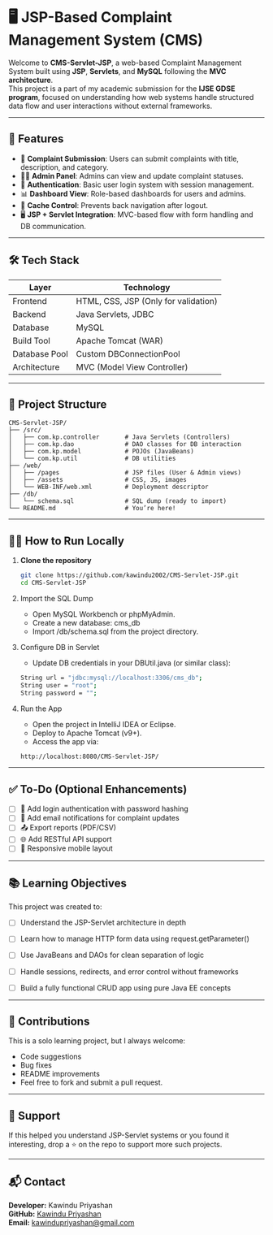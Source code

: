 # 🖥️ JSP-Based Complaint Management System (CMS)

Welcome to **CMS-Servlet-JSP**, a web-based Complaint Management System built using **JSP**, **Servlets**, and **MySQL** following the **MVC architecture**.  
This project is a part of my academic submission for the **IJSE GDSE program**, focused on understanding how web systems handle structured data flow and user interactions without external frameworks.

---

## 🚀 Features

- 📝 **Complaint Submission**: Users can submit complaints with title, description, and category.
- 🧑‍💼 **Admin Panel**: Admins can view and update complaint statuses.
- 🔐 **Authentication**: Basic user login system with session management.
- 📊 **Dashboard View**: Role-based dashboards for users and admins.
- 🚫 **Cache Control**: Prevents back navigation after logout.
- 🖥️ **JSP + Servlet Integration**: MVC-based flow with form handling and DB communication.

---

## 🛠️ Tech Stack

| Layer        | Technology                           |
|--------------|--------------------------------------|
| Frontend     | HTML, CSS, JSP (Only for validation) |
| Backend      | Java Servlets, JDBC                  |
| Database     | MySQL                                |
| Build Tool   | Apache Tomcat (WAR)                  |
| Database Pool| Custom DBConnectionPool              |
| Architecture | MVC (Model View Controller)          |

---

## 📂 Project Structure

```
CMS-Servlet-JSP/
├── /src/
│   ├── com.kp.controller       # Java Servlets (Controllers)
│   ├── com.kp.dao              # DAO classes for DB interaction
│   ├── com.kp.model            # POJOs (JavaBeans)
│   └── com.kp.util             # DB utilities
├── /web/
│   ├── /pages                  # JSP files (User & Admin views)
│   ├── /assets                 # CSS, JS, images
│   └── WEB-INF/web.xml         # Deployment descriptor
├── /db/
│   └── schema.sql              # SQL dump (ready to import)
└── README.md                   # You’re here!

```


---

## 🧑‍💻 How to Run Locally

1. **Clone the repository**
   
   ```bash
   git clone https://github.com/kawindu2002/CMS-Servlet-JSP.git
   cd CMS-Servlet-JSP

3. Import the SQL Dump

     - Open MySQL Workbench or phpMyAdmin.
     - Create a new database: cms_db
     - Import /db/schema.sql from the project directory.

4. Configure DB in Servlet
   
   - Update DB credentials in your DBUtil.java (or similar class):
     
   ```bash
   String url = "jdbc:mysql://localhost:3306/cms_db";
   String user = "root";
   String password = "";
   
5. Run the App

   - Open the project in IntelliJ IDEA or Eclipse.
   - Deploy to Apache Tomcat (v9+).
   - Access the app via:
     
   ```bash
   http://localhost:8080/CMS-Servlet-JSP/

---

## ✅ To-Do (Optional Enhancements)

- [ ] 🔐 Add login authentication with password hashing
- [ ] 📧 Add email notifications for complaint updates
- [ ] 📤 Export reports (PDF/CSV)
- [ ] 🌐 Add RESTful API support
- [ ] 📱 Responsive mobile layout

---

## 📚 Learning Objectives
This project was created to:

- [ ] Understand the JSP-Servlet architecture in depth
- [ ] Learn how to manage HTTP form data using request.getParameter()
- [ ] Use JavaBeans and DAOs for clean separation of logic
- [ ] Handle sessions, redirects, and error control without frameworks
- [ ] Build a fully functional CRUD app using pure Java EE concepts
 
   
---

## 🤝 Contributions
This is a solo learning project, but I always welcome:

   - Code suggestions
   - Bug fixes
   - README improvements
   - Feel free to fork and submit a pull request.

---

## 🌟 Support

If this helped you understand JSP-Servlet systems or you found it interesting,
drop a ⭐ on the repo to support more such projects.

---

## 📬 Contact

**Developer:** Kawindu Priyashan  
**GitHub:** [Kawindu Priyashan](https://github.com/kawindu2002)  
**Email:** kawindupriyashan@gmail.com 


